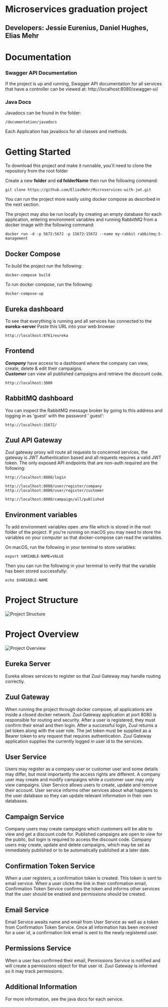# Microservices graduation project

## Developers: Jessie Eurenius, Daniel Hughes, Elias Mehr

# Documentation

### Swagger API Documentation
If the project is up and running, Swagger API documentation for all services that have a controller can be viewed at:
http://localhost:8080/swagger-ui/

### Java Docs
Javadocs can be found in the folder:
```
/documentation/javadocs
```

Each Application has javadocs for all classes and methods.

# Getting Started

To download this project and make it runnable, you'll need to clone the repository from the root folder

Create a new **folder** and **cd folderName**
then run the following command:

```
git clone https://github.com/EliasMehr/Microservices-with-jwt.git
```

You can run the project more easily using docker compose as described in the next section.

The project may also be run locally by creating an empty database for each application, entering environment variables
and running RabbitMQ from a docker image with the following command:

```
docker run -d -p 5672:5672 -p 15672:15672 --name my-rabbit rabbitmq:3-management
```

## Docker Compose

To build the project run the following:

```
docker-compose build
```

To run docker compose, run the following:

```
docker-compose-up
```

## Eureka dashboard

To see that everything is running and all services has connected to the **eureka-server**
Paste this URL into your web browser

```
http://localhost:8761/eureka
```

## Frontend
***Company*** have access to a dashboard where the company can view, create, delete & edit their campaigns.      
***Customer*** can view all published campaigns and retrieve the discount code.
```
http://localhost:3000 
```

## RabbitMQ dashboard

You can inspect the RabbitMQ message broker by going to this address and logging in as 'guest' with the password '
guest':

```
http://localhost:15672/
```

## Zuul API Gateway

Zuul gateway proxy will route all requests to concerned services, the gateway is JWT Authentication based and all
requests requires a valid JWT token. The only exposed API endpoints that are non-auth required are the following:

```
http://localhost:8080/login
```

```
http://localhost:8080/user/register/company
http://localhost:8080/user/register/customer
```

```
http://localhost:8080/campaign/all/published
```

## Environment variables

To add environment variables open .env file which is stored in the root folder of the project. If you're running on
macOS you may need to store the variables on your computer so that docker-compose can read the variables.

On macOS, run the following in your terminal to store variables:

```
export VARIABLE-NAME=VALUE
```

Then you can run the following in your terminal to verify that the variable has been stored successfully:

```
echo $VARIABLE-NAME
```

# Project Structure

![Project Structure](https://i.imgur.com/RCBCLYf.png)

# Project Overview

![Project Overview](https://i.imgur.com/v6eIXzu.png)

## Eureka Server

Eureka allows services to register so that Zuul Gateway may handle routing correctly.

## Zuul Gateway

When running the project through docker compose, all applications are inside a closed docker network. Zuul Gateway
application at port 8080 is responsible for routing and security. After a user is registered, they must confirm their
email and then login. After a successful login, Zuul returns a jwt token along with the user role. The jwt token must be
supplied as a Bearer token to any request that requires authentication. Zuul Gateway application supplies the currently
logged in user id to the services.

## User Service

Users may register as a company user or customer user and some details may differ, but most importantly the access
rights are different. A company user may create and modify campaigns while a customer user may only view campaigns. User
Service allows users to create, update and remove their account. User service informs other services about what happens
to the user database so they can update relevant information in their own databases.

## Campaign Service

Company users may create campaigns which customers will be able to view and get a discount code for. Published campaigns
are open to view for the public, but login is required to access the discount code. Company users may create, update and
delete campaigns, which may be set as immediately published or to be automatically published at a later date.

## Confirmation Token Service

When a user registers, a confirmation token is created. This token is sent to email service. When a user clicks the link
in their confirmation email, Confirmation Token Service confirms the token and informs other services that the user
should be enabled and permissions should be created.

## Email Service

Email Service awaits name and email from User Service as well as a token from Confirmation Token Service. Once all
information has been received for a user id, a confirmation link email is sent to the newly registered user.

## Permissions Service

When a user has confirmed their email, Permissions Service is notified and will create a permissions object for that
user id. Zuul Gateway is informed so it may track permissions.

## Additional Information

For more information, see the java docs for each service.
